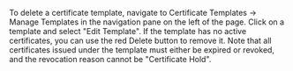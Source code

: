 To delete a certificate template, navigate to Certificate Templates -> Manage Templates in the navigation pane on the left of the page. Click on a template and select "Edit Template". If the template has no active certificates, you can use the red Delete button to remove it. Note that all certificates issued under the template must either be expired or revoked, and the revocation reason cannot be "Certificate Hold".